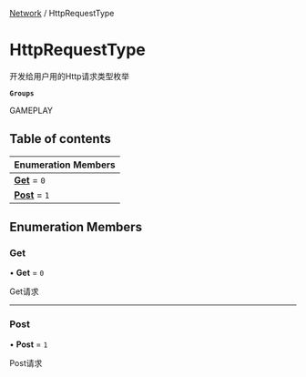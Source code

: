 [Network](../modules/Network.Network.md) / HttpRequestType

# HttpRequestType <Badge type="tip" text="Enumeration" /> <Score text="HttpRequestType" />

开发给用户用的Http请求类型枚举

**`Groups`**

GAMEPLAY

## Table of contents

| Enumeration Members |
| :-----|
| **[Get](Network.HttpRequestType.md#get)** = ``0`` <br> |
| **[Post](Network.HttpRequestType.md#post)** = ``1`` <br> |

## Enumeration Members

### Get <Score text="Get" /> 

• **Get** = ``0``

Get请求

___

### Post <Score text="Post" /> 

• **Post** = ``1``

Post请求
